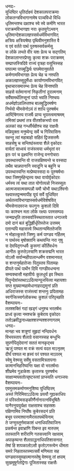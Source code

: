धनदः-  
युधिष्ठिर धृतिर्दाक्ष्यं देशकालपराक्रमाः  
लोकतन्त्रविभागानामेष पञ्चविधो विधिः  
धृतिमन्तश्च दक्षाश्च स्वे स्वे कर्मणि भारत  
पराक्रमविभागज्ञा नराः कृतयुगेऽभवन्  
धृतिमान्देशकालज्ञस्सर्वधर्मविभागवित्  
क्षत्रियः क्षत्रियश्रेष्ठ पृथिवीमनुशास्ति वै  
य एवं वर्तते पार्थ पुरुषस्सर्वकर्मसु  
स लोके लभते वीर यशः प्रेत्य च सद्गतिम्  
देशकालान्तरप्रेप्सुः कृत्वा शक्रः पराक्रमम्  
सम्प्राप्तस्त्रिदिवे राज्यं वृत्रहा वसुभिस्सह  
पापात्मा पापबुद्धिर्यः पापमेवानुवर्तते  
कर्मणामविभागज्ञः प्रेत्य चेह च नश्यति  
अकालज्ञस्सुदुर्मेधाः कार्याणामविभागवित्  
वृथाचारसमारम्भः प्रेत्य चेह विनश्यति  
साहसे वर्तमानानां निकृतीनां दुरात्मनाम्  
सर्वेषामर्थलिप्सूनां पापो भवति निश्चयः  
अधर्मज्ञोऽवलिप्तश्च बालबुद्धिरमर्षणः  
निर्भयो भीमसेनोऽयं तं शाधि पुरुषर्षभ  
आर्ष्टिषेणस्य राजर्षेः प्राप्य भूयस्त्वमाश्रमम्  
तमिस्रां प्रथमां तत्र वीतशोकभयो वस  
अलकां सह गन्धर्वैर्यक्षैश्च सह राक्षसैः  
मन्नियुक्ता मनुष्येन्द्र सर्वे च गिरिवासिनः  
रक्षन्तु त्वां महाबाहो सहितं द्विजसत्तमैः  
साहसेषु च सन्तिष्ठंस्त्वया शैले वृकोदरः  
वार्यतां साध्वयं राजंस्त्वया धर्मभृतां वर  
इतः परं च द्रक्ष्यन्ति राजेन्द्र वनगोचराः  
उपस्थास्यन्ति वो राजन्रक्षिष्यन्ते च वस्सदा  
तथैव चान्नपानानि स्वादूनि च बहूनि च  
उपस्थास्यन्ति मत्प्रेष्यास्सदा वः पुरुषर्षभाः  
यथा जिष्णुर्महेन्द्रस्य यथा वायोर्वृकोदरः  
धर्मस्य त्वं यथा तात योगोत्पन्नो निजस्सुतः  
आत्मजावात्मसम्पन्नौ यमौ चोभौ यथाऽश्विनोः  
रक्ष्यास्तद्वन्ममापीह यूयं सर्वे युधिष्ठिर  
अर्थतत्त्वविभागज्ञस्सर्वधर्मविशेषवित्  
भीमसेनादवरजः फल्गुनः कुशलो दिवि  
याः काश्चन मता लोके रक्ष्याः परमसम्पदः  
जन्मप्रभृति तास्सर्वास्स्थितास्तात धनञ्जये  
दमो दानं बलं बुद्धिर्ह्रीर्धृतिस्तेज उत्तमम्  
एतान्यपि महासत्त्वे स्थितान्यमिततेजसि  
न मोहात्कुरुते जिष्णुः कर्म पाण्डव गर्हितम्  
न पार्थस्य मृषोक्तानि कथयन्ति नरा नृषु  
स देवपितृगन्धर्वैः कुरूणां कीर्तिवर्धनः  
आनीतः कुरुतेऽस्त्राणि शक्रसद्मनि भारत  
योऽसौ सर्वान्महीपालान्धर्मेण वशमानयत्  
स शन्तनुर्महातेजाः पितुस्तव पितामहः  
प्रीयते पार्थ पार्थेन दिवि गाण्डीवधन्वना  
सम्यक्चासौ महावीर्यः कुलधुर्य इव स्थितः  
पितॄन्देवांस्तथाऽऽदित्यान्पूजयित्वा महायशाः  
सप्त मुख्यान्महामेधानाहरद्यमुनां प्रति  
अधिराजस्स राजंस्त्वां शन्तनुः प्रपितामहः  
स्वर्गजित्स्वर्गलोकस्थः कुशलं परिपृच्छति  
वैशम्पायनः-  
ततश्शक्तिं गदां खड्गं धनुश्च भरतर्षभः  
प्राध्वं कृत्वा नमश्चक्रे कुबेराय वृकोदरः  
ततोऽब्रवीद्धनाध्यक्षश्शरण्यश्शरणागतम्  
धनदः-  
मानहा भव शत्रूणां सुहृदां नन्दिवर्धनः  
विभयस्ताप शैलाग्रे वसानस्सह बन्धुभिः  
सुपर्णपितृदेवानां सततं मानकृद्भव  
ऋजुं पश्यत मा वक्रं सत्यं वदत माऽनृतम्  
दीर्घं पश्यत मा ह्रस्वं परं पश्यत माऽपरम्  
स्वेषु वेश्मसु सर्वेषु वसतामित्रतापनाः  
कामानभिहरिष्यन्ति यक्षा वो भरतर्षभाः  
शीघ्रमेव गुडाकेशः कृतास्त्रः पुरुषर्षभः  
साक्षान्मघवतोत्सृष्टस्त्वां प्राप्स्यति धनञ्जयः  
वैशम्पायनः-  
एवमुत्तमकर्माणमनुशिष्य युधिष्ठिरम्  
अस्तं गिरिमिवाऽऽदित्यः प्रययौ गुह्यकाधिपः  
तं परिस्तोमसङ्कीर्णैर्नानारत्नविभूषितैः  
यानैरनुययुर्यक्षा राक्षसाश्च सहस्रशः  
पक्षिणामिव निर्घोषः कुबेरसदनं प्रति  
बभूव परमाश्वानामैरावतपथेयिनाम्  
ते जग्मुस्तूर्णमाकाशं धनाधिपतिवाजिनः  
प्रकर्षन्त इवाभ्राणि पिबन्त इव मारुतम्  
ततस्तानि शरीराणि गतसत्त्वानि रक्षसाम्  
अपाकृष्यन्त शैलाग्राद्धनाधिपतिशासनात्  
तेषां हि शापकालोऽसौ कृतोऽगस्त्येन धीमता  
समरे निहतास्तस्मात्सर्वे मणिमता सह  
पाण्डवास्सुमहात्मानस्तेषु वेश्मसु तां क्षपाम्  
सुखमूषुर्गतोद्वेगाः पूजितास्सह राक्षसैः  
